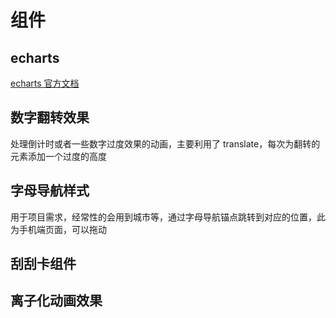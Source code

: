 # 组件

## echarts

[echarts 官方文档](https://www.echartsjs.com/index.html)

<ClientOnly>
  <parentView/>
</ClientOnly>

## 数字翻转效果

处理倒计时或者一些数字过度效果的动画，主要利用了 translate，每次为翻转的元素添加一个过度的高度

<ClientOnly>
  <numrotate/>
</ClientOnly>

## 字母导航样式

用于项目需求，经常性的会用到城市等，通过字母导航锚点跳转到对应的位置，此为手机端页面，可以拖动

<ClientOnly>
  <navView/>
</ClientOnly>

## 刮刮卡组件

<ClientOnly>
  <canvasRipple/>
</ClientOnly>

## 离子化动画效果

<ClientOnly>
  <powder/>
</ClientOnly>
